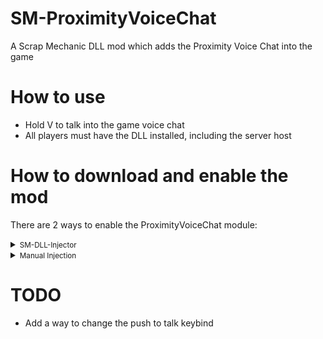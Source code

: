 # SM-ProximityVoiceChat
A Scrap Mechanic DLL mod which adds the Proximity Voice Chat into the game

# How to use
- Hold V to talk into the game voice chat
- All players must have the DLL installed, including the server host

# How to download and enable the mod

There are 2 ways to enable the ProximityVoiceChat module:

<details>
<summary><small>SM-DLL-Injector</small></summary>

- Download the latest release of <b>[SM-DLL-Injector](https://github.com/QuestionableM/SM-DLL-Injector/releases/latest)</b> and follow the instructions listed in the <b>[README](https://github.com/QuestionableM/SM-DLL-Injector#readme)</b> file
- Download the latest release of the `SM-ProximityVoiceChat.dll` <b>[here](https://github.com/QuestionableM/SM-ProximityVoiceChat/releases/latest)</b>
- Move the `SM-ProximityVoiceChat.dll` to `Steam/steamapps/common/Scrap Mechanic/Release/DLLModules` directory created by <b>[SM-DLL-Injector](https://github.com/QuestionableM/SM-DLL-Injector/releases/latest)</b> installer
- Launch the game

</details>

<details>
<summary><small>Manual Injection</small></summary>

- Download the latest release of the `SM-ProximityVoiceChat.dll` <b>[here](https://github.com/QuestionableM/SM-ProximityVoiceChat/releases/latest)</b>
- Launch the game
- Inject `SM-ProximityVoiceChat.dll` by using a DLL Injector of your choice
  
</details>

# TODO
- Add a way to change the push to talk keybind
